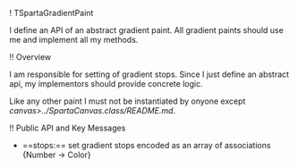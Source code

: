 ! TSpartaGradientPaint

I define an API of an abstract gradient paint. All gradient paints should use me and implement all my methods.

!! Overview

I am responsible for setting of gradient stops. Since I just define an abstract api, my implementors should provide concrete logic.

Like any other paint I must not be instantiated by onyone except *canvas>../SpartaCanvas.class/README.md*.

!! Public API and Key Messages

- ==stops:== set gradient stops encoded as an array of associations {Number -> Color}
